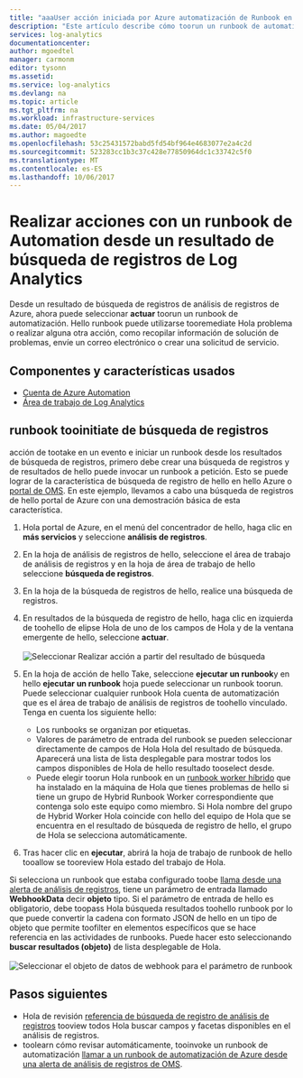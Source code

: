 ```yaml
---
title: "aaaUser acción iniciada por Azure automatización de Runbook en análisis de registros | Documentos de Microsoft"
description: "Este artículo describe cómo toorun un runbook de automatización de un análisis de registros buscar resultados a petición."
services: log-analytics
documentationcenter: 
author: mgoedtel
manager: carmonm
editor: tysonn
ms.assetid: 
ms.service: log-analytics
ms.devlang: na
ms.topic: article
ms.tgt_pltfrm: na
ms.workload: infrastructure-services
ms.date: 05/04/2017
ms.author: magoedte
ms.openlocfilehash: 53c25431572babd5fd54bf964e4683077e2a4c2d
ms.sourcegitcommit: 523283cc1b3c37c428e77850964dc1c33742c5f0
ms.translationtype: MT
ms.contentlocale: es-ES
ms.lasthandoff: 10/06/2017
---
```

# <a name="take-action-with-an-automation-runbook-from-a-log-analytics-log-search-result"></a>Realizar acciones con un runbook de Automation desde un resultado de búsqueda de registros de Log Analytics

Desde un resultado de búsqueda de registros de análisis de registros de Azure, ahora puede seleccionar **actuar** toorun un runbook de automatización.  Hello runbook puede utilizarse tooremediate Hola problema o realizar alguna otra acción, como recopilar información de solución de problemas, envíe un correo electrónico o crear una solicitud de servicio. 

## <a name="components-and-features-used"></a>Componentes y características usados
* [Cuenta de Azure Automation](../automation/automation-offering-get-started.md)
* [Área de trabajo de Log Analytics](../log-analytics/log-analytics-overview.md)

## <a name="tooinitiate-runbook-from-log-search"></a>runbook tooinitiate de búsqueda de registros

acción de tootake en un evento e iniciar un runbook desde los resultados de búsqueda de registros, primero debe crear una búsqueda de registros y de resultados de hello puede invocar un runbook a petición.  Esto se puede lograr de la característica de búsqueda de registro de hello en hello Azure o [portal de OMS](../log-analytics/log-analytics-log-searches.md).  En este ejemplo, llevamos a cabo una búsqueda de registros de hello portal de Azure con una demostración básica de esta característica.

1. Hola portal de Azure, en el menú del concentrador de hello, haga clic en **más servicios** y seleccione **análisis de registros**.  
2. En la hoja de análisis de registros de hello, seleccione el área de trabajo de análisis de registros y en la hoja de área de trabajo de hello seleccione **búsqueda de registros**.  
3. En la hoja de la búsqueda de registros de hello, realice una búsqueda de registros.  
4. En resultados de la búsqueda de registro de hello, haga clic en izquierda de toohello de elipse Hola de uno de los campos de Hola y de la ventana emergente de hello, seleccione **actuar**.<br><br> ![Seleccionar Realizar acción a partir del resultado de búsqueda](./media/log-analytics-log-search-takeaction/log-search-takeaction-menuoption.png) 
5. En la hoja de acción de hello Take, seleccione **ejecutar un runbook**y en hello **ejecutar un runbook** hoja puede seleccionar un runbook toorun.  Puede seleccionar cualquier runbook Hola cuenta de automatización que es el área de trabajo de análisis de registros de toohello vinculado.  Tenga en cuenta los siguiente hello:

    * Los runbooks se organizan por etiquetas.
    * Valores de parámetro de entrada del runbook se pueden seleccionar directamente de campos de Hola Hola del resultado de búsqueda.  Aparecerá una lista de lista desplegable para mostrar todos los campos disponibles de Hola de hello resultado tooselect desde.  
    * Puede elegir toorun Hola runbook en un [runbook worker híbrido](../automation/automation-hybrid-runbook-worker.md) que ha instalado en la máquina de Hola que tienes problemas de hello si tiene un grupo de Hybrid Runbook Worker correspondiente que contenga solo este equipo como miembro.  Si Hola nombre del grupo de Hybrid Worker Hola coincide con hello del equipo de Hola que se encuentra en el resultado de búsqueda de registro de hello, el grupo de Hola se selecciona automáticamente.    

6. Tras hacer clic en **ejecutar**, abrirá la hoja de trabajo de runbook de hello tooallow se tooreview Hola estado del trabajo de Hola.   

Si selecciona un runbook que estaba configurado toobe [llama desde una alerta de análisis de registros](../automation/automation-invoke-runbook-from-omsla-alert.md), tiene un parámetro de entrada llamado **WebhookData** decir **objeto** tipo.  Si el parámetro de entrada de hello es obligatorio, debe toopass Hola búsqueda resultados toohello runbook por lo que puede convertir la cadena con formato JSON de hello en un tipo de objeto que permite toofilter en elementos específicos que se hace referencia en las actividades de runbooks.  Puede hacer esto seleccionando **buscar resultados (objeto)** de lista desplegable de Hola.<br><br> ![Seleccionar el objeto de datos de webhook para el parámetro de runbook](media/log-analytics-log-search-takeaction/select-runbook-and-properties.png)   
    
## <a name="next-steps"></a>Pasos siguientes

* Hola de revisión [referencia de búsqueda de registro de análisis de registros](log-analytics-search-reference.md) tooview todos Hola buscar campos y facetas disponibles en el análisis de registros.
* toolearn cómo revisar automáticamente, tooinvoke un runbook de automatización [llamar a un runbook de automatización de Azure desde una alerta de análisis de registros de OMS](../automation/automation-invoke-runbook-from-omsla-alert.md).  
